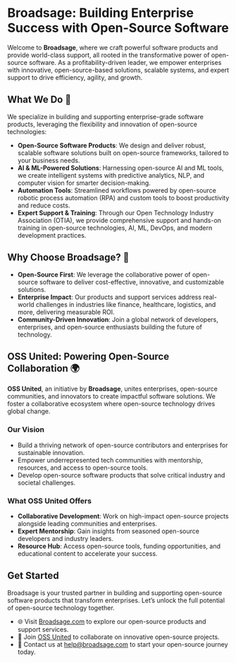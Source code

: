 # Broadsage: Building Enterprise Success with Open-Source Software

Welcome to **Broadsage**, where we craft powerful software products and provide world-class support, all rooted in the transformative power of open-source software. As a profitability-driven leader, we empower enterprises with innovative, open-source-based solutions, scalable systems, and expert support to drive efficiency, agility, and growth.

## What We Do 🚀

We specialize in building and supporting enterprise-grade software products, leveraging the flexibility and innovation of open-source technologies:

- **Open-Source Software Products**: We design and deliver robust, scalable software solutions built on open-source frameworks, tailored to your business needs.
- **AI & ML-Powered Solutions**: Harnessing open-source AI and ML tools, we create intelligent systems with predictive analytics, NLP, and computer vision for smarter decision-making.
- **Automation Tools**: Streamlined workflows powered by open-source robotic process automation (RPA) and custom tools to boost productivity and reduce costs.
- **Expert Support & Training**: Through our Open Technology Industry Association (OTIA), we provide comprehensive support and hands-on training in open-source technologies, AI, ML, DevOps, and modern development practices.

## Why Choose Broadsage? 💼

- **Open-Source First**: We leverage the collaborative power of open-source software to deliver cost-effective, innovative, and customizable solutions.
- **Enterprise Impact**: Our products and support services address real-world challenges in industries like finance, healthcare, logistics, and more, delivering measurable ROI.
- **Community-Driven Innovation**: Join a global network of developers, enterprises, and open-source enthusiasts building the future of technology.

## OSS United: Powering Open-Source Collaboration 🌍

**OSS United**, an initiative by **Broadsage**, unites enterprises, open-source communities, and innovators to create impactful software solutions. We foster a collaborative ecosystem where open-source technology drives global change.

### Our Vision
- Build a thriving network of open-source contributors and enterprises for sustainable innovation.
- Empower underrepresented tech communities with mentorship, resources, and access to open-source tools.
- Develop open-source software products that solve critical industry and societal challenges.

### What OSS United Offers
- **Collaborative Development**: Work on high-impact open-source projects alongside leading communities and enterprises.
- **Expert Mentorship**: Gain insights from seasoned open-source developers and industry leaders.
- **Resource Hub**: Access open-source tools, funding opportunities, and educational content to accelerate your success.

## Get Started
Broadsage is your trusted partner in building and supporting open-source software products that transform enterprises. Let’s unlock the full potential of open-source technology together.

- 🌐 Visit [Broadsage.com](https://broadsage.com) to explore our open-source products and support services.
- 🤝 Join [OSS United](https://ossunited.org) to collaborate on innovative open-source projects.
- 📧 Contact us at [help@broadsage.com](mailto:help@broadsage.com) to start your open-source journey today.

